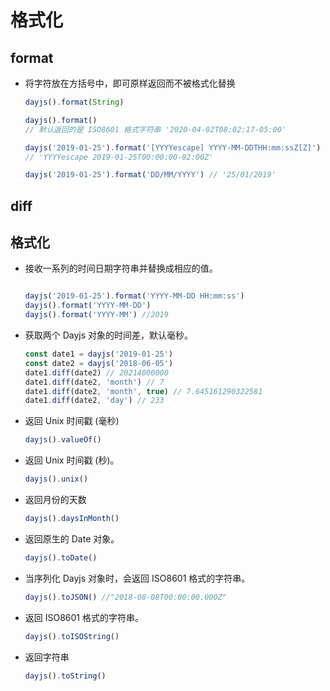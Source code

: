 # 格式化

## format

  + 将字符放在方括号中，即可原样返回而不被格式化替换

    ```js
    dayjs().format(String)
    ```

    ```js
    dayjs().format()
    // 默认返回的是 ISO8601 格式字符串 '2020-04-02T08:02:17-05:00'

    dayjs('2019-01-25').format('[YYYYescape] YYYY-MM-DDTHH:mm:ssZ[Z]')
    // 'YYYYescape 2019-01-25T00:00:00-02:00Z'

    dayjs('2019-01-25').format('DD/MM/YYYY') // '25/01/2019'
    ```

## diff

## 格式化

  - 接收一系列的时间日期字符串并替换成相应的值。

    ```js

    dayjs('2019-01-25').format('YYYY-MM-DD HH:mm:ss')
    dayjs().format('YYYY-MM-DD')
    dayjs().format('YYYY-MM') //2019
    ```

  - 获取两个 Dayjs 对象的时间差，默认毫秒。

    ```js
    const date1 = dayjs('2019-01-25')
    const date2 = dayjs('2018-06-05')
    date1.diff(date2) // 20214000000
    date1.diff(date2, 'month') // 7
    date1.diff(date2, 'month', true) // 7.645161290322581
    date1.diff(date2, 'day') // 233

    ```

  - 返回 Unix 时间戳 (毫秒)

    ```js
    dayjs().valueOf()
    ```

  - 返回 Unix 时间戳 (秒)。

    ```js
    dayjs().unix()
    ```

  - 返回月份的天数

    ```js
    dayjs().daysInMonth()
    ```

  - 返回原生的 Date 对象。

    ```js
    dayjs().toDate()
    ```

  - 当序列化 Dayjs 对象时，会返回 ISO8601 格式的字符串。

    ```js
    dayjs().toJSON() //"2018-08-08T00:00:00.000Z"
    ```

  - 返回 ISO8601 格式的字符串。

    ```js
    dayjs().toISOString()
    ```

  - 返回字符串

    ```js
    dayjs().toString()
    ```



